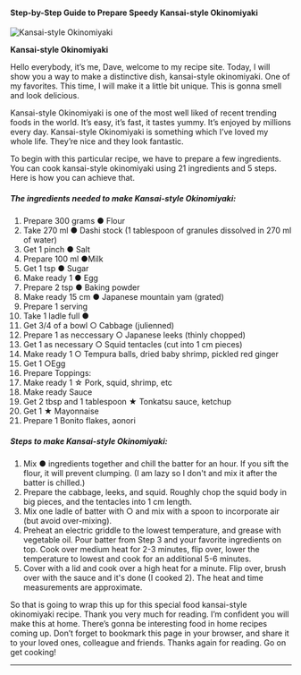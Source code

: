             

#### Step-by-Step Guide to Prepare Speedy Kansai-style Okinomiyaki

![Kansai-style Okinomiyaki](https://img-global.cpcdn.com/recipes/6444037490868224/751x532cq70/kansai-style-okinomiyaki-recipe-main-photo.jpg)

**Kansai-style Okinomiyaki**

Hello everybody, it’s me, Dave, welcome to my recipe site. Today, I will show you a way to make a distinctive dish, kansai-style okinomiyaki. One of my favorites. This time, I will make it a little bit unique. This is gonna smell and look delicious.

Kansai-style Okinomiyaki is one of the most well liked of recent trending foods in the world. It’s easy, it’s fast, it tastes yummy. It’s enjoyed by millions every day. Kansai-style Okinomiyaki is something which I’ve loved my whole life. They’re nice and they look fantastic.

To begin with this particular recipe, we have to prepare a few ingredients. You can cook kansai-style okinomiyaki using 21 ingredients and 5 steps. Here is how you can achieve that.

##### The ingredients needed to make Kansai-style Okinomiyaki:

1.  Prepare 300 grams ● Flour
2.  Take 270 ml ● Dashi stock (1 tablespoon of granules dissolved in 270 ml of water)
3.  Get 1 pinch ● Salt
4.  Prepare 100 ml ●Milk
5.  Get 1 tsp ● Sugar
6.  Make ready 1 ● Egg
7.  Prepare 2 tsp ● Baking powder
8.  Make ready 15 cm ● Japanese mountain yam (grated)
9.  Prepare 1 serving
10.  Take 1 ladle full ●
11.  Get 3/4 of a bowl ○ Cabbage (julienned)
12.  Prepare 1 as neccessary ○ Japanese leeks (thinly chopped)
13.  Get 1 as necessary ○ Squid tentacles (cut into 1 cm pieces)
14.  Make ready 1 ○ Tempura balls, dried baby shrimp, pickled red ginger
15.  Get 1 ○Egg
16.  Prepare Toppings:
17.  Make ready 1 ☆ Pork, squid, shrimp, etc
18.  Make ready Sauce
19.  Get 2 tbsp and 1 tablespoon ★ Tonkatsu sauce, ketchup
20.  Get 1 ★ Mayonnaise
21.  Prepare 1 Bonito flakes, aonori

##### Steps to make Kansai-style Okinomiyaki:

1.  Mix ● ingredients together and chill the batter for an hour. If you sift the flour, it will prevent clumping. (I am lazy so I don't and mix it after the batter is chilled.)
2.  Prepare the cabbage, leeks, and squid. Roughly chop the squid body in big pieces, and the tentacles into 1 cm length.
3.  Mix one ladle of batter with ○ and mix with a spoon to incorporate air (but avoid over-mixing).
4.  Preheat an electric griddle to the lowest temperature, and grease with vegetable oil. Pour batter from Step 3 and your favorite ingredients on top. Cook over medium heat for 2-3 minutes, flip over, lower the temperature to lowest and cook for an additional 5-6 minutes.
5.  Cover with a lid and cook over a high heat for a minute. Flip over, brush over with the sauce and it's done (I cooked 2). The heat and time measurements are approximate.

So that is going to wrap this up for this special food kansai-style okinomiyaki recipe. Thank you very much for reading. I’m confident you will make this at home. There’s gonna be interesting food in home recipes coming up. Don’t forget to bookmark this page in your browser, and share it to your loved ones, colleague and friends. Thanks again for reading. Go on get cooking!

* * *